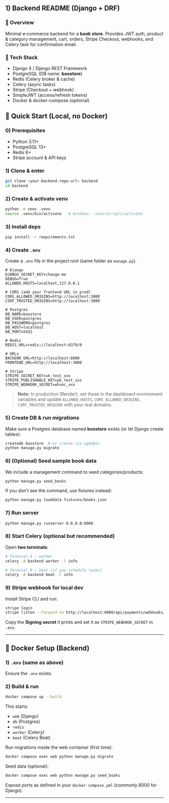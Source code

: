 
## 1) Backend README (Django + DRF)

### 🧭 Overview

Minimal e‑commerce backend for a **book store**. Provides JWT auth, product & category management, cart, orders, Stripe Checkout, webhooks, and Celery task for confirmation email.

### 🧱 Tech Stack

* Django 4 / Django REST Framework
* PostgreSQL (DB name: **boostore**)
* Redis (Celery broker & cache)
* Celery (async tasks)
* Stripe (Checkout + webhook)
* SimpleJWT (access/refresh tokens)
* Docker & docker-compose (optional)

## 🚀 Quick Start (Local, no Docker)

### 0) Prerequisites

* Python 3.11+
* PostgreSQL 13+
* Redis 6+
* Stripe account & API keys

### 1) Clone & enter

```bash
git clone <your-backend-repo-url> backend
cd backend
```

### 2) Create & activate venv

```bash
python -m venv .venv
source .venv/bin/activate   # Windows: .venv\Scripts\activate
```

### 3) Install deps

```bash
pip install -r requirements.txt
```

### 4) Create `.env`

Create a `.env` file in the project root (same folder as `manage.py`).

```env
# Django
DJANGO_SECRET_KEY=change-me
DEBUG=True
ALLOWED_HOSTS=localhost,127.0.0.1

# CORS (add your frontend URL in prod)
CORS_ALLOWED_ORIGINS=http://localhost:3000
CSRF_TRUSTED_ORIGINS=http://localhost:3000

# Postgres
DB_NAME=boostore
DB_USER=postgres
DB_PASSWORD=postgres
DB_HOST=localhost
DB_PORT=5432

# Redis
REDIS_URL=redis://localhost:6379/0

# URLs
BACKEND_URL=http://localhost:8000
FRONTEND_URL=http://localhost:3000

# Stripe
STRIPE_SECRET_KEY=sk_test_xxx
STRIPE_PUBLISHABLE_KEY=pk_test_xxx
STRIPE_WEBHOOK_SECRET=whsec_xxx
```

> **Note:** In production (Render), set these in the dashboard environment variables and update `ALLOWED_HOSTS`, `CORS_ALLOWED_ORIGINS`, `CSRF_TRUSTED_ORIGINS` with your real domains.

### 5) Create DB & run migrations

Make sure a Postgres database named **boostore** exists (or let Django create tables):

```bash
createdb boostore  # or create via pgAdmin
python manage.py migrate
```

### 6) (Optional) Seed sample book data

We include a management command to seed categories/products:

```bash
python manage.py seed_books
```

If you don’t see the command, use fixtures instead:

```bash
python manage.py loaddata fixtures/books.json
```

### 7) Run server

```bash
python manage.py runserver 0.0.0.0:8000
```

### 8) Start Celery (optional but recommended)

Open **two terminals**:

```bash
# Terminal A – worker
celery -A backend worker -l info

# Terminal B – beat (if you schedule tasks)
celery -A backend beat -l info
```

### 9) Stripe webhook for local dev

Install Stripe CLI and run:

```bash
stripe login
stripe listen --forward-to http://localhost:8000/api/payments/webhooks/stripe/
```

Copy the **Signing secret** it prints and set it as `STRIPE_WEBHOOK_SECRET` in `.env`.

---

## 🐳 Docker Setup (Backend)

### 1) `.env` (same as above)

Ensure the `.env` exists.

### 2) Build & run

```bash
docker compose up --build
```

This starts:

* `web` (Django)
* `db` (Postgres)
* `redis`
* `worker` (Celery)
* `beat` (Celery Beat)

Run migrations inside the web container (first time):

```bash
docker compose exec web python manage.py migrate
```

Seed data (optional):

```bash
docker compose exec web python manage.py seed_books
```

Expose ports as defined in your `docker-compose.yml` (commonly 8000 for Django).

---
